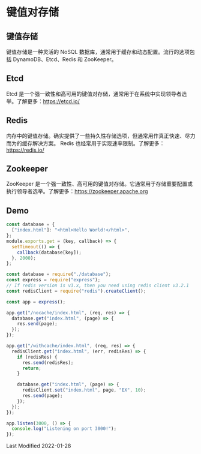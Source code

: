 # 键值对存储

## 键值存储

键值存储是一种灵活的 NoSQL 数据库，通常用于缓存和动态配置。流行的选项包括 DynamoDB、Etcd、Redis 和 ZooKeeper。

## Etcd

Etcd 是一个强一致性和高可用的键值对存储，通常用于在系统中实现领导者选举。了解更多：https://etcd.io/

## Redis

内存中的键值存储。确实提供了一些持久性存储选项，但通常用作真正快速、尽力而为的缓存解决方案。
Redis 也经常用于实现速率限制。了解更多：https://redis.io/

## Zookeeper

ZooKeeper 是一个强一致性、高可用的键值对存储。它通常用于存储重要配置或执行领导者选举。了解更多：https://zookeeper.apache.org

## Demo

```js
const database = {
  ["index.html"]: "<html>Hello World!</html>",
};
module.exports.get = (key, callback) => {
  setTimeout(() => {
    callback(database[key]);
  }, 2000);
};
```

```js
const database = require("./database");
const express = require("express");
// If redis version is v3.x, then you need using redis client v3.2.1
const redisClient = require("redis").createClient();

const app = express();

app.get("/nocache/index.html", (req, res) => {
  database.get("index.html", (page) => {
    res.send(page);
  });
});

app.get("/withcache/index.html", (req, res) => {
  redisClient.get("index.html", (err, redisRes) => {
    if (redisRes) {
      res.send(redisRes);
      return;
    }

    database.get("index.html", (page) => {
      redisClient.set("index.html", page, "EX", 10);
      res.send(page);
    });
  });
});

app.listen(3000, () => {
  console.log("Listening on port 3000!");
});
```

Last Modified 2022-01-28
